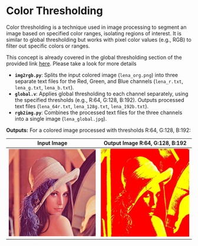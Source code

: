 # Color Thresholding

Color thresholding is a technique used in image processing to segment an image based on specified color ranges, isolating regions of interest. It is similar to global thresholding but works with pixel color values (e.g., RGB) to filter out specific colors or ranges.

This concept is already covered in the global thresholding section of the provided link [here](https://github.com/Mummanajagadeesh/ImProVe/blob/main/3/global/README.md#colored-images). Please take a look for more details

- **`img2rgb.py`**: Splits the input colored image (`lena_org.png`) into three separate text files for the Red, Green, and Blue channels (`lena_r.txt`, `lena_g.txt`, `lena_b.txt`).
- **`global.v`**: Applies global thresholding to each channel separately, using the specified thresholds (e.g., R:64, G:128, B:192). Outputs processed text files (`lena_64r.txt`, `lena_128g.txt`, `lena_192b.txt`).
- **`rgb2img.py`**: Combines the processed text files for the three channels into a single image (`lena_global.jpg`).

**Outputs:**
For a colored image processed with thresholds R:64, G:128, B:192:

| **Input Image**      | **Output Image R:64, G:128, B:192** |
|-----------------------|------------------------|
| ![lena_org.png](lena_org.png) | ![lena_global.jpg](lena_global.jpg) |
